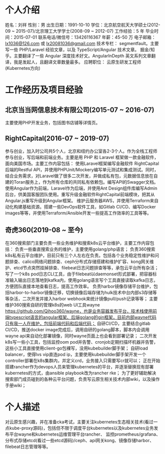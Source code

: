 # 个人介绍
姓名：刘祥
性别：男
出生日期：1991-10-10
学位：北京航空航天大学硕士(2012-09 ~ 2015-07)/北京理工大学学士(2008-09 ~ 2012-07)
工作经验：5 年
毕业时间：2015-07-01
联系电话/微信号：13426116367
年薪：45-50 万
电子邮箱：lx1036@126.com 或 lx20081036@gmail.com
技术专栏：
    segmentfault。主要写一些 PHP/Laravel 经验文章，以及 TypeScript/Angular 技术文章。
    掘金/知乎。主要翻译了一些 Angular 深度技术好文。AngularInDepth 英文系列文章翻译，我是发起人，且翻译文章数量最多。
应聘职位：
    云原生研发工程师(Kubernetes方向)

# 工作经历及项目经验

## 北京当当网信息技术有限公司(2015-07 ~ 2016-07)
主要使用PHP开发业务，包括图书店铺等详情页。

## RightCapital(2016-07 ~ 2019-07)
参与创业，加入时公司共5个人，北京和纽约办公室各2-3个人。作为全栈工程师参与创业，写后端和前端业务。主要是用 PHP 和 Laravel 框架做一款金融软件，面向美国市场。主要工作内容包括：
使用Laravel框架编写金融软件 RightCapital 后端的Restful API，并使用PHPUnit/Mockery编写单元测试和集成测试。同时，结合业务需求，对Laravel做了很多二次开发，并做成私有包，元数据信息放在自建的Toran服务上，作为所有仓库的共同私有依赖包。编写API的Swagger文档。
使用Angular作为前端，Laravel作为后端，并使用Ant Design组件库编写Admin后台，供美国客服团队使用。重写升级金融软件RightCapital前端模块，把其从Angular.js重写升级到Angular框架。
维护云服务器AWS，并使用Terraform来自动化构建基础资源。搭建一些DevOps软件工具，如Gitlab CI/CD、编写Docker images等等，并使用Terraform/Ansible开发一些提高工作效率的工具等等。

## 奇虎360(2019-08 ~ 至今)
在360搜索部门主要负责一些业务维护和搜索k8s云平台维护，主要工作内容包括：
负责一些垂直搜索业务的维护，主要使用golang/php语言；
负责360搜索k8s私有云平台维护，目前只有三个人左右在负责。包括各个业务稳定性维护和问题排查、calico网络问题排查、ceph分布式存储搭建和维护扩容、kong网关维护、etcd节点突然挂掉排查、filebeat日志问题排查等等，承包云平台所有杂活；
写了一个k8s pod日志CLI工具，由于filebeat以daemonset形式部署，把容器标准输入输出日志落地到kafka内，使用golang语言写个工具直接读取kafka日志，方便团队直接本地查看日志，提高工作效率。
负责harbor镜像存储平台维护，包括harbor-to-harbor镜像迁移，切换镜像后端存储为hulk技术中台内部s3存储等等杂活，二次开发并接入harbor webhook来统计镜像pull/push记录等等；
主要维护360搜索自研的管理k8s的web UI工具wayne https://github.com/Qihoo360/wayne，也是业务容器发布平台，技术栈使用前端typescript语言的angular框架、后端golang的gin框架，目前内部wayne代码只有我一人在维护，包括前端代码和后端代码；
自研CI/CD，主要结合gitlab CI/CD，推送docker image完成后，调用自研的golang脚本，脚本内会调用wayne api来自动化部署镜像，同时wayne页面上也会看到部署记录；
二次开发k8s写一些小工具，包括监控oom pod并告警、cronjob定期扫描坏机器并告警，这些小工具直接使用client-go包裸写，没用kubebuilder脚手架；
自研load balancer，使得lvs vip直连pod ip，主要使用kubebuilder脚手架开发一个controller部署在k8s集群内，并定义crd，业务接入只需要写cr就可以；
正在开始搭建rancher作为devops人员来管理kubernetes的平台，并逐渐替换现有部署kubernetes的方式，由ansible playbook改为rancher rke；
为了更好辅助解决搜索部门成员碰到的各种云平台问题，负责写云原生相关技术内部wiki，以及操作手册wiki；

# 个人描述
对云原生感兴趣，并在准备cka考试，主要关注kubernetes生态相关技术(看过一点kube-proxy源码)，包括但不限于调度平台kubernetes以及kubernetes业务发布平台wayne和kubernetes运维管理平台rancher、
监控prometheus/grafana、分布式存储etcd(看过一些etcd源码)/ceph、api网关kong、镜像存储harbor、filebeat日志管理等等。

